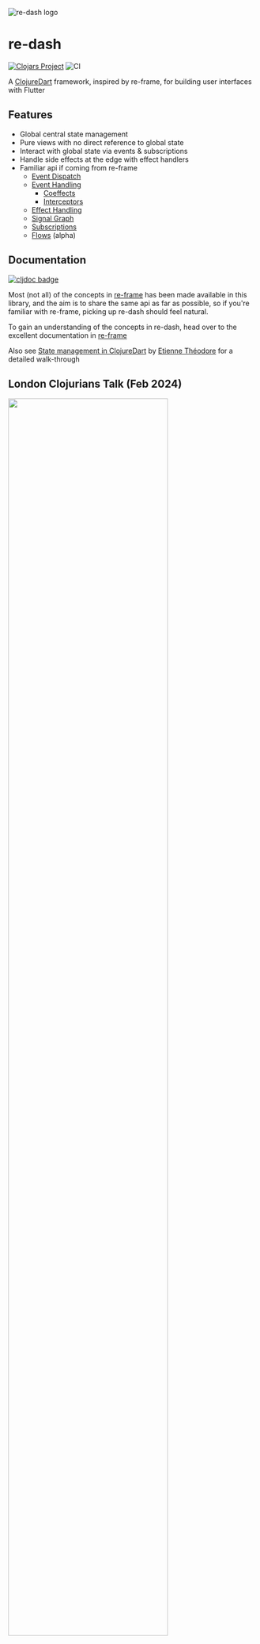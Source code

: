 ![re-dash logo](doc/images/re-dash.png)

# re-dash

[![Clojars Project](https://img.shields.io/clojars/v/net.clojars.htihospitality/re-dash.svg)](https://clojars.org/net.clojars.htihospitality/re-dash)
![CI](https://github.com/htihospitality/re-dash/workflows/CI/badge.svg)

A [ClojureDart](https://github.com/Tensegritics/ClojureDart) framework, inspired by re-frame, for building user interfaces with Flutter

## Features

* Global central state management
* Pure views with no direct reference to global state
* Interact with global state via events & subscriptions
* Handle side effects at the edge with effect handlers
* Familiar api if coming from re-frame
  * [Event Dispatch](https://day8.github.io/re-frame/a-loop/#1st-domino-event-dispatch)
  * [Event Handling](https://day8.github.io/re-frame/a-loop/#2nd-domino-event-handling)
    * [Coeffects](https://day8.github.io/re-frame/Coeffects/)
    * [Interceptors](https://day8.github.io/re-frame/Interceptors/)
  * [Effect Handling](https://day8.github.io/re-frame/a-loop/#3rd-domino-effect-handling)
  * [Signal Graph](https://day8.github.io/re-frame/a-loop/#domino-4-query)
  * [Subscriptions](https://day8.github.io/re-frame/a-loop/#domino-5-view)
  * [Flows](/doc/03-flows.md) (alpha)

## Documentation

[![cljdoc badge](https://cljdoc.org/badge/net.clojars.htihospitality/re-dash)](https://cljdoc.org/d/net.clojars.htihospitality/re-dash)

Most (not all) of the concepts in [re-frame](http://day8.github.io/re-frame/re-frame/) has been made available in this library, and the aim is to share the same api as far as possible, so if you're familiar with re-frame, picking up re-dash should feel natural.

To gain an understanding of the concepts in re-dash, head over to the excellent documentation in [re-frame](http://day8.github.io/re-frame/re-frame/)

Also see [State management in ClojureDart](https://www.etiennetheodore.com/state-management-in-clojuredart) by [Etienne Théodore](https://github.com/Kiruel) for a detailed walk-through

## London Clojurians Talk (Feb 2024)

[<img src="https://img.youtube.com/vi/4A7oK0UJe9w/maxresdefault.jpg" width="80%">](https://www.youtube.com/watch?v=4A7oK0UJe9w "London Clojurians Talk Feb 2024")

## Configuration

[![Clojars Project](https://img.shields.io/clojars/v/net.clojars.htihospitality/re-dash.svg)](https://clojars.org/net.clojars.htihospitality/re-dash)

Follow the [ClojureDart Quickstart](https://github.com/Tensegritics/ClojureDart/blob/main/doc/flutter-quick-start.md) guide to get your app up and running

Then, add the `re-dash` dependency

### deps.edn

#### from clojars

```edn
:deps {net.clojars.htihospitality/re-dash {:mvn/version "0.9.4"}}
```

#### from a commit

```edn
:deps {hti/re-dash
       {:git/url "https://github.com/htihospitality/re-dash.git"
        :sha "find the latest sha on github"}}
```

## Samples

In the `samples` folder of this repository:

| Demo | App | Description |
| ----------- | ------ | ------------ |
| [Launch](https://htihospitality.github.io/re-dash/counter/build/web/) | `counter` | Shows an example of an incrementing counter when clicked. An event is dispatched, counter incremented in app-db, and logging to console as an effect. |
| [Launch](https://htihospitality.github.io/re-dash/fetch/build/web/) | `fetch` | Shows an example of data fetching from an HTTP endpoint, using effects. A spinner indicates that an HTTP request is in flight. |
| [Launch](https://htihospitality.github.io/re-dash/signals/build/web/) | `signals` | Same as the counter sample, but showing various subscription signals: single, vector & map. This demonstrates the subscription signal graph in action. |
| [Launch](https://htihospitality.github.io/re-dash/coeffects/build/web/) | `coeffects` | Shows an example of injecting coeffects into an event handler. The current time is injected as a coeffect, incremented, and logged to the console as an effect. |
| [Launch](https://htihospitality.github.io/re-dash/local_storage/build/web/) | `local_storage` | Shows an example of how to initialize shared_preferences and inject values into event handlers using coeffects. |
| [Launch](https://htihospitality.github.io/re-dash/flow/build/web/) | `flow` | (alpha) Shows an example of using [Flows](/doc/03-flows.md) to calculate a derived result of some calculation, in addition to Flow life-cycle controls. |
| [Launch](https://htihospitality.github.io/re-dash/event_queue/build/web/) | `event_queue` | Shows an example of ordered event execution during longer processing events & effects. Logged to console. |


## Quickstart

What follows is an example of the [six dominoes](http://day8.github.io/re-frame/a-loop/#six-dominoes) principle implemented with `re-dash`

The full working example is available under `samples/counter`

### 1st Domino - Event Dispatch

```clojure
(ns acme.view
  (:require ["package:flutter/material.dart" :as m]
            [acme.model :as model]
            [hti.re-dash :as rd]))

...

(m/IconButton
 .icon (m/Icon (m/Icons.add_circle_outline))
 .onPressed #(rd/dispatch [::model/count]))    ;; <== This

...
```
[More info](http://day8.github.io/re-frame/dominoes-30k/#domino-1-event-dispatch)

### 2nd Domino - Event Handling

Both `reg-event-db` and `reg-event-fx` are supported

```clojure
(ns acme.model
  (:require [hti.re-dash :as rd]))

...

(rd/reg-event-fx
   ::count
   (fn [{:keys [db]} _]
     (let [current-count ((fnil inc 0) (:current-count db))]
       {:db (assoc db :current-count current-count)
        ::log-count current-count})))

...

```
[More info](http://day8.github.io/re-frame/dominoes-30k/#domino-2-event-handling)

### 3rd Domino - Effect Handling


```clojure
(ns acme.model
  (:require [hti.re-dash :as rd]))

...

(rd/reg-fx
   ::log-count
   (fn [current-count]
     (println (str "The current-count is " current-count))))

...

```
Built-in effects: `:db` `:fx` `:dispatch` `dispatch-later` `:deregister-event-handler`

Tip: Need to fetch some data? Do it here then dispatch a new event passing the response.

[More info](http://day8.github.io/re-frame/dominoes-30k/#domino-3-effect-handling)

### 4th Domino - Query

Subscribe to derived state, internally using ClojureDart Cells (see the [Cheatsheet](https://github.com/Tensegritics/ClojureDart/blob/main/doc/ClojureDart%20Cheatsheet.pdf))

```clojure
(ns acme.view
  (:require ["package:flutter/material.dart" :as m]
            [acme.model :as model]
            [hti.re-dash :as rd]))

...

(f/widget
 :watch [current-count (rd/subscribe [::model/get-count])]  ;; <== This
 (m/Text (str current-count)))
...
```

This example assumes a subscription called `get-count` has been pre-registered in the model.

- See `samples/counter` for a full example of registering the subscription.
- See `samples/signals` for more examples of registering subscriptions using extractors and/or signals.
- Also see [re-frame subscriptions](https://day8.github.io/re-frame/subscriptions/) for a more detailed description.
- Note that the re-frame shorthand [syntactic sugar](https://day8.github.io/re-frame/subscriptions/#syntactic-sugar) is also supported.

[More Info](http://day8.github.io/re-frame/dominoes-30k/#domino-4-query)

### 5th Domino - View

Pure. No reference to global state.


```clojure
(ns acme.view
  (:require ["package:flutter/material.dart" :as m]
            [cljd.flutter :as f]
            [acme.model :as model]
            [hti.re-dash :as rd]))

(def counter
  (m/Column
   .mainAxisAlignment m/MainAxisAlignment.center
   .children
   [(f/widget
     :watch [current-count (rd/subscribe [::model/get-count])]
     (m/Text (str current-count)))
    (m/IconButton
     .icon (m/Icon (m/Icons.add_circle_outline))
     .onPressed #(rd/dispatch [::model/count]))
    (m/Text "Click me to count!")]))

```
[More info](http://day8.github.io/re-frame/dominoes-30k/#domino-5-view)

Note, this is a contrived example to illustrate usage of this library. Best practice for when state remains local to the widget (for example key presses in a text field) should be handled in a local atom for example:

```clojure
(ns acme.view
  (:require ["package:flutter/material.dart" :as m]
            [cljd.flutter :as f]
            [acme.model :as model]
            [hti.re-dash :as rd]))

(def counter
  (f/widget
   :watch [current-count (atom 0)]
   (m/Column
    .mainAxisAlignment m/MainAxisAlignment.center
    .children
    [(m/Text (str current-count))
     (m/IconButton
      .icon (m/Icon (m/Icons.add_circle_outline))
      .onPressed #(swap! current-count inc))
     (m/Text "Click me to count!")])))
```

### 6th Domino - Canvas

Done.

[More info](http://day8.github.io/re-frame/dominoes-30k/#domino-6-dom)

## Registering events, effects & subscriptions

Unfortunately, due to the Dart compiler's tree shaking of `unused` code, it incorrectly removes events, effects & subscriptions if declared at the root of a ClojureDart name space. To work around this, we need to wrap all the registrations inside a function callable from `main` so the Dart compiler sees there is a reference to the code

```clojure
(ns acme.main
  (:require ["package:flutter/material.dart" :as m]
            [cljd.flutter :as f]
            [acme.view :as view]
            [acme.model :as model]))

(defn main []
  (model/register!)                     ;; <== This
  (f/run
    (m/MaterialApp
     .title "Welcome to Flutter"
     .theme (m/ThemeData .primarySwatch m.Colors/blue))
    .home
    (m/Scaffold
     .appBar (m/AppBar
              .title (m/Text "ClojureDart with a splash of re-dash")))
    .body
    m/Center
    view/counter))
```

and in the model

```clojure
(ns acme.model
  (:require [hti.re-dash :as rd]))

(defn register!                         ;; <== This
  []

  (rd/reg-sub
   ::get-count
   (fn [db _]
     (:current-count db)))

  (rd/reg-fx
   ::log-count
   (fn [current-count]
     (println (str "The current-count is " current-count)))))
```

This does come with a drawback, as whenever we make a change in the `model` name space, _hot reload_ does not pick up the changes, so a _hot restart_ is needed instead. Note this only affect our `model` name space, _hot reload_ works fine in our _view_. Maybe there is a way to keep our event registrations from being tree shaken, if so, we'd love to hear it!

## Debugging

To debug our event handlers, we can register [interceptors](/doc/01-interceptors.md) to automatically log when events fire, and how the app state db looked before and after the event.

See: [debugging](/doc/02-debugging.md)

## Testing

re-dash comes with some utilities to help with writing tests

### Fixtures

`hti.re-dash-testing/reset-app-db-fixture` can be used to reset / empty the app-db before and after tests

### Subscriptions

Normally subscriptions are not able to be de-referenced outside a reactive context (like within tests)

Use `hti.re-dash-testing/subscribe` instead inside your tests if you need to assert a subscription's value (only [layer 2 - extractors](https://day8.github.io/re-frame/subscriptions/#the-four-layers) currently supported)

### Events

When dispatching events from tests and you need to assert that `app-db` contains the expected updated state with a subscription, use

```
(await (dispatch-sync [:some-event-id]))
```
see the `hti.re-dash-test` namespace for example usage

## Extra Features

### reg-sub-as-cofx

Normally we wouldn't use subscriptions inside event handlers, see [more info](https://github.com/day8/re-frame/blob/master/docs/FAQs/UseASubscriptionInAnEventHandler.md) but in re-dash we have the ability to inject a subscription into an event handler as a coeffect

We do this by registering an existing subscription also as a coeffect with

```
(hti.re-dash/reg-sub-as-cofx [::existing-sub-id])
```

Now we can inject this subscription as a coeffect into an event handler

```
(rd/reg-event-fx
  ::some-event
  [(rd/inject-cofx ::existing-sub-id)]
  (fn [{db :db ::keys [existing-sub-id] :as cofx} _]
      ...))
```

## Issues and features

Please feel free to raise issues on Github or send pull requests

## Acknowledgements

* [ClojureDart](https://github.com/Tensegritics/ClojureDart) for the language
* [re-frame](https://github.com/day8/re-frame) for the inspiration for this library
* [Dash](https://docs.flutter.dev/dash) the mascot for Dart & Flutter

## Development

This section is a guide to developing this re-dash library itself

### Prerequisites

Clojure and Flutter installed and on your path

### Workflow

Fork, then clone this repository to a local folder like `~/src/re-dash`

If you don't already have a ClojureDart/re-dash project you can copy one of the sample projects to start hacking:

```bash
cp -r ~/src/re-dash/samples/counter ~/src/counter
```

Add the re-dash src folder and remove the re-dash dependency from `~/src/counter/deps.edn`

```clojure
{:paths ["src" "../re-dash/src"]
 :deps {tensegritics/clojuredart
        {:git/url "https://github.com/tensegritics/ClojureDart.git"
         :sha "some sha"}}
 :aliases {:cljd {:main-opts ["-m" "cljd.build"]}}
 :cljd/opts {:kind :flutter
             :main acme.main}}
```


Create the platform folders and run the counter app

```bash
cd ~/src/counter

flutter create .

clj -M:cljd flutter -d linux  ;; or whichever device you want to run on
```

Now any changes you make in the re-dash source code will be picked up in the running counter app when doing a hot restart with 'R' in the terminal

### Tests

re-dash tests are run like this

```bash
cd ~/src/re-dash

## first compile the test namespace

clj -M:cljd:test compile hti.re-dash-test

## run the tests

flutter test
```

## License

[MIT License](https://github.com/htihospitality/re-dash/blob/main/LICENSE)

Copyright (c) 2023 Hospitality Technology Limited

Permission is hereby granted, free of charge, to any person obtaining a copy
of this software and associated documentation files (the "Software"), to deal
in the Software without restriction, including without limitation the rights
to use, copy, modify, merge, publish, distribute, sublicense, and/or sell
copies of the Software, and to permit persons to whom the Software is
furnished to do so, subject to the following conditions:

The above copyright notice and this permission notice shall be included in all
copies or substantial portions of the Software.

THE SOFTWARE IS PROVIDED "AS IS", WITHOUT WARRANTY OF ANY KIND, EXPRESS OR
IMPLIED, INCLUDING BUT NOT LIMITED TO THE WARRANTIES OF MERCHANTABILITY,
FITNESS FOR A PARTICULAR PURPOSE AND NONINFRINGEMENT. IN NO EVENT SHALL THE
AUTHORS OR COPYRIGHT HOLDERS BE LIABLE FOR ANY CLAIM, DAMAGES OR OTHER
LIABILITY, WHETHER IN AN ACTION OF CONTRACT, TORT OR OTHERWISE, ARISING FROM,
OUT OF OR IN CONNECTION WITH THE SOFTWARE OR THE USE OR OTHER DEALINGS IN THE
SOFTWARE.
